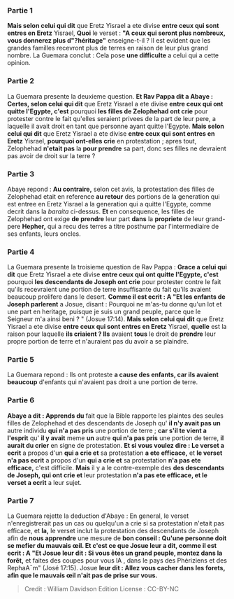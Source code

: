 
### Partie 1
<b>Mais selon celui qui dit</b> que Eretz Yisrael a ete divise <b>entre ceux qui sont entres en Eretz</b> Yisrael, <b>Quoi</b> le verset : <b>"A ceux qui seront plus nombreux, vous donnerez plus d"?héritage"</b> enseigne-t-il ? Il est evident que les grandes familles recevront plus de terres en raison de leur plus grand nombre. La Guemara conclut : Cela pose <b>une difficulte</b> a celui qui a cette opinion.

### Partie 2
La Guemara presente la deuxieme question. <b>Et Rav Pappa dit a Abaye : Certes, selon celui qui dit</b> que Eretz Yisrael a ete divise <b>entre ceux qui ont quitte l'Egypte, c'est</b> pourquoi <b>les filles de Zelophehad ont crie</b> pour protester contre le fait qu'elles seraient privees de la part de leur pere, a laquelle il avait droit en tant que personne ayant quitte l'Egypte. <b>Mais selon celui qui dit</b> que Eretz Yisrael a ete divise <b>entre ceux qui sont entres en Eretz</b> Yisrael, <b>pourquoi ont-elles crie</b> en protestation ; apres tout, Zelophehad <b>n'etait pas</b> la <b>pour prendre</b> sa part, donc ses filles ne devraient pas avoir de droit sur la terre ?

### Partie 3
Abaye repond : <b>Au contraire,</b> selon cet avis, la protestation des filles de Zelophehad etait en reference <b>au retour</b> des portions de la generation qui est entree en Eretz Yisrael a la generation qui a quitte l'Egypte, comme decrit dans la <i>baraita</i> ci-dessus. <b>Et</b> en consequence, les filles de Zelophehad ont exige <b>de prendre</b> leur part <b>dans</b> la <b>propriete</b> de leur grand-pere <b>Hepher,</b> qui a recu des terres a titre posthume par l'intermediaire de ses enfants, leurs oncles.

### Partie 4
La Guemara presente la troisieme question de Rav Pappa : <b>Grace a celui qui dit</b> que Eretz Yisrael a ete divise <b>entre ceux qui ont quitte l'Egypte, c'est</b> pourquoi <b>les descendants de Joseph ont crie</b> pour protester contre le fait qu'ils recevraient une portion de terre insuffisante du fait qu'ils avaient beaucoup prolifere dans le desert. <b>Comme il est ecrit : A "Et les enfants de Joseph parlerent</b> a Josue, disant : Pourquoi ne m'as-tu donne qu'un lot et une part en heritage, puisque je suis un grand peuple, parce que le Seigneur m'a ainsi beni ? " (Josue 17:14). <b>Mais selon celui qui dit</b> que Eretz Yisrael a ete divise <b>entre ceux qui sont entres en Eretz</b> Yisrael, <b>quelle</b> est la raison pour laquelle <b>ils criaient ? Ils</b> avaient <b>tous</b> le droit de <b>prendre</b> leur propre portion de terre et n'auraient pas du avoir a se plaindre.

### Partie 5
La Guemara repond : Ils ont proteste <b>a cause des enfants, car ils avaient beaucoup</b> d'enfants qui n'avaient pas droit a une portion de terre.

### Partie 6
<b>Abaye a dit : Apprends du</b> fait que la Bible rapporte les plaintes des seules filles de Zelophehad et des descendants de Joseph qu' <b>il n'y avait pas un</b> autre individu <b>qui n'a pas pris</b> une portion de terre ; <b>car s'il te vient a l'esprit</b> qu' <b>il y avait</b> meme <b>un</b> autre <b>qui n'a pas pris</b> une portion de terre, <b>il aurait du crier</b> en signe de protestation. <b>Et si vous voulez dire : Le verset a ecrit</b> a propos d'un <b>qui a crie et</b> sa protestation <b>a ete efficace,</b> et <b>le verset n'a pas ecrit</b> a propos d'un <b>qui a crie et</b> sa protestation <b>n'a pas ete efficace,</b> c'est difficile. <b>Mais</b> il y a le contre-exemple des <b>des descendants de Joseph, qui ont crie et</b> leur protestation <b>n'a pas ete efficace, et le verset a ecrit</b> a leur sujet.</b>

### Partie 7
La Guemara rejette la deduction d'Abaye : En general, le verset n'enregistrerait pas un cas ou quelqu'un a crie si sa protestation n'etait pas efficace, et <b>la,</b> le verset inclut la protestation des descendants de Joseph afin de <b>nous apprendre</b> une mesure de <b>bon conseil : Qu'une personne doit se mefier du mauvais œil. Et c'est ce que Josue leur a dit, comme il est ecrit : A "Et Josue leur dit : Si vous êtes un grand peuple, montez dans la forêt,</b> et faites des coupes pour vous lA , dans le pays des Phériziens et des RephaA¯m" (José 17:15). Josue <b>leur dit : Allez vous cacher dans les forets, afin que le mauvais œil n'ait pas de prise sur vous.</b>

>Credit : William Davidson Edition
>License : CC-BY-NC